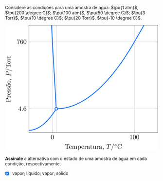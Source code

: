 Considere as condições para uma amostra de água: $\pu{1 atm}$, $\pu{200 \degree C}$; $\pu{100 atm}$, $\pu{50 \degree C}$; $\pu{3 Torr}$, $\pu{10 \degree C}$; $\pu{20 Torr}$, $\pu{-10 \degree C}$.

![Figura do problema 2C05.](2C05-1P.svg)

**Assinale** a alternativa com o estado de uma amostra de água em cada condição, respectivamente.

- [x] vapor; líquido; vapor; sólido
